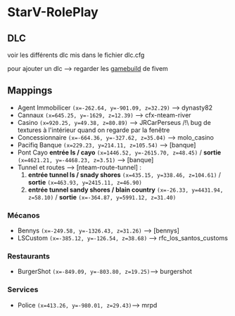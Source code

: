 # StarV-RolePlay

## DLC 
voir les différents dlc mis dans le fichier dlc.cfg

pour ajouter un dlc --> regarder les [gamebuild](https://docs.fivem.net/docs/server-manual/server-commands/#sv_enforcegamebuild-build) de fivem

## Mappings 
- Agent Immobilicer `(x=-262.64, y=-901.09, z=32.29)` --> dynasty82
- Cannaux `(x=645.25, y=-1629, z=12.39)` --> cfx-nteam-river
- Casino `(x=920.25, y=49.38, z=80.89)` --> JRCarPerseus /!\ bug de textures à l'intérieur quand on regarde par la fenêtre
- Concessionnaire `(x=-664.36, y=-327.62, z=35.04)` --> molo_casino
- Pacifiq Banque `(x=229.23, y=214.11, z=105.54)` --> [banque]
- Pont Cayo **entrée ls / cayo** `(x=1446.52, y=-2615.70, z=48.45)` / **sortie** `(x=4621.21, y=-4468.23, z=3.51)` --> [banque]
- Tunnel et routes --> [nteam-route-tunnel] :
  1. **entrée tunnel ls / snady shores** `(x=435.15, y=338.46, z=104.61)` / **sortie** `(x=463.93, y=2415.11, z=46.90)`
  2. **entrée tunnel sandy shores / blain country** `(x=-26.33, y=4431.94, z=58.10)` / **sortie** `(x=-364.87, y=5991.12, z=31.40)`

### Mécanos
- Bennys `(x=-249.58, y=-1326.43, z=31.26)` --> [bennys]
- LSCustom `(x=-385.12, y=-126.54, z=38.68)` --> rfc_los_santos_customs

### Restaurants
- BurgerShot `(x=-849.09, y=-803.80, z=19.25)`--> burgershot

### Services
- Police `(x=413.26, y=-980.01, z=29.43)`--> mrpd
